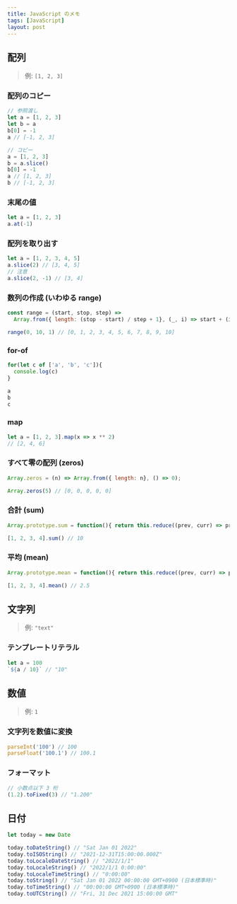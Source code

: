 ```yaml
---
title: JavaScript のメモ
tags: [JavaScript]
layout: post
---
```


## 配列
> 例: `[1, 2, 3]`

### 配列のコピー
```js
// 参照渡し
let a = [1, 2, 3]
let b = a
b[0] = -1
a // [-1, 2, 3]

// コピー
a = [1, 2, 3]
b = a.slice()
b[0] = -1
a // [1, 2, 3]
b // [-1, 2, 3]
```

### 末尾の値
```js
let a = [1, 2, 3]
a.at(-1)
```

### 配列を取り出す
```js
let a = [1, 2, 3, 4, 5]
a.slice(2) // [3, 4, 5]
// 注意
a.slice(2, -1) // [3, 4]
```

### 数列の作成 (いわゆる range)
```js
const range = (start, stop, step) =>
  Array.from({ length: (stop - start) / step + 1}, (_, i) => start + (i * step));

range(0, 10, 1) // [0, 1, 2, 3, 4, 5, 6, 7, 8, 9, 10]
```

### for-of
```js
for(let c of ['a', 'b', 'c']){
  console.log(c)
}
```

```js title="結果"
a
b
c
```

### map
```js
let a = [1, 2, 3].map(x => x ** 2)
// [2, 4, 6]
```

### すべて零の配列 (zeros)
```js
Array.zeros = (n) => Array.from({ length: n}, () => 0);

Array.zeros(5) // [0, 0, 0, 0, 0]
```


### 合計 (sum)
```js
Array.prototype.sum = function(){ return this.reduce((prev, curr) => prev + curr, 0) }

[1, 2, 3, 4].sum() // 10
```

### 平均 (mean)
```js
Array.prototype.mean = function(){ return this.reduce((prev, curr) => prev + curr, 0) / this.length }

[1, 2, 3, 4].mean() // 2.5
```

## 文字列
> 例: `"text"`

### テンプレートリテラル
```js
let a = 100
`${a / 10}` // "10"
```

## 数値
> 例: `1`

### 文字列を数値に変換
```js
parseInt('100') // 100 
parseFloat('100.1') // 100.1
```

### フォーマット
```js
// 小数点以下 3 桁
(1.2).toFixed(3) // "1.200"
```

## 日付
```js
let today = new Date

today.toDateString() // "Sat Jan 01 2022"
today.toISOString() // "2021-12-31T15:00:00.000Z"
today.toLocaleDateString() // "2022/1/1"
today.toLocaleString() // "2022/1/1 0:00:00" 
today.toLocaleTimeString() // "0:00:00"
today.toString() // "Sat Jan 01 2022 00:00:00 GMT+0900 (日本標準時)"
today.toTimeString() // "00:00:00 GMT+0900 (日本標準時)" 
today.toUTCString() // "Fri, 31 Dec 2021 15:00:00 GMT"
```
